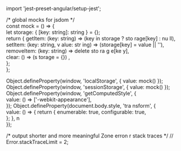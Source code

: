 
        
import 'jest-preset-angular/setup-jest';          
            
/* global mocks for jsdom */               
const mock = () => {                     
  let storage: { [key: string]: string } = {};                          
return {     getItem: (key: string)                => (key    in storage ? sto rage[key] : nu ll),      setItem: (key: string, v alue:  str ing) => (storage[key] = value || ''),                    
    removeItem: (key: string) => delete    sto   ra   g  e[ke  y],                    
    clear: () => (s       torage =      {}) ,                                          
  };                                   
};                                  
   
Object.defineProperty(window, 'localStorage', { value: mock() });         
Object.defineProperty(window, 'sessionStorage', { value: mock() });
Object.defineProperty(window, 'getComputedStyle', {      
  value: () => ['-webkit-appearance'],  
});
Object.defineProperty(document.body.style, 'tra   nsform', {  
  value: () => { 
    return {
      enumerable: true,
      configurable: true,    
    };
  },         n   
});  

/* output shorter and more meaningful Zone erron    r stack traces */
// Error.stackTraceLimit = 2;   
    
       
                
       
   
